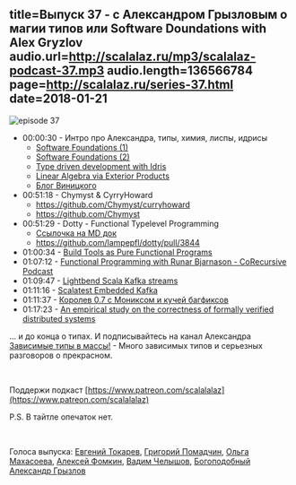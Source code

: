 title=Выпуск 37 - c Александром Грызловым о магии типов или Software Doundations with Alex Gryzlov
audio.url=http://scalalaz.ru/mp3/scalalaz-podcast-37.mp3
audio.length=136566784
page=http://scalalaz.ru/series-37.html
date=2018-01-21
----

![episode 37](img/episode37.jpg)

* 00:00:30 - Интро про Александра, типы, химия, лиспы, идрисы
    - [Software Foundations (1)](https://softwarefoundations.cis.upenn.edu/)
    - [Software Foundations (2)](https://github.com/idris-hackers/software-foundations)
    - [Type driven development with Idris](https://www.manning.com/books/type-driven-development-with-idris)
    - [Linear Algebra via Exterior Products](https://sites.google.com/site/winitzki/linalg)
    - [Блог Виницкого](http://chaource.livejournal.com/)
* 00:51:18 - Chymyst & CyrryHoward
    - <https://github.com/Chymyst/curryhoward>
    - <https://github.com/Chymyst>
* 00:51:29 - Dotty - Functional Typelevel Programming
    - [Ссылочка на MD док](https://github.com/dotty-staging/dotty/blob/60f92f629b5a6c0924555072de375ec2505d633b/docs/docs/typelevel.md)
    - <https://github.com/lampepfl/dotty/pull/3844>
* 01:00:34 - [Build Tools as Pure Functional Programs](http://www.lihaoyi.com/post/BuildToolsasPureFunctionalPrograms.html)
* 01:07:12 - [Functional Programming with Runar Bjarnason - CoRecursive Podcast](https://corecursive.com/004-design-principles-from-functional-programming-with-runar-bjarnason)
* 01:09:47 - [Lightbend Scala Kafka streams](https://github.com/lightbend/kafka-streams-scala)
* 01:11:16 - [Scalatest Embedded Kafka](https://github.com/manub/scalatest-embedded-kafka)
* 01:11:37 - [Королев 0.7 с Мониксом и кучей багфиксов](https://github.com/fomkin/korolev/releases/tag/v0.7.0)
* 01:17:23 - [An empirical study on the correctness of formally verified distributed systems](https://blog.acolyer.org/2017/05/29/an-empirical-study-on-the-correctness-of-formally-verified-distributed-systems/)

... и до конца о типах. И подписывайтесь на канал Александра [Зависимые типы в массы!](https://t.me/joinchat/AAAAAD9SWO_tLd7rJ9S7Ig)
    - Много зависимых типов и серьезных разговоров о прекрасном.


<br/>

Поддержи подкаст [https://www.patreon.com/scalalalaz](https://www.patreon.com/scalalalaz)

P.S. В тайтле опечаток нет.

<br/>

Голоса выпуска: [Евгений Токарев](http://github.com/strobe), [Григорий Помадчин](https://github.com/pomadchin),
[Ольга Махасоева](https://twitter.com/oli_kitty), [Алексей Фомкин](https://github.com/fomkin), [Вадим Челышов](http://github.com/dos65),
[Богоподобный Александр Грызлов](https://github.com/clayrat)
